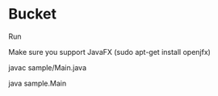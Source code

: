 # Bucket

Run

Make sure you support JavaFX (sudo apt-get install openjfx)

javac sample/Main.java

java  sample.Main
